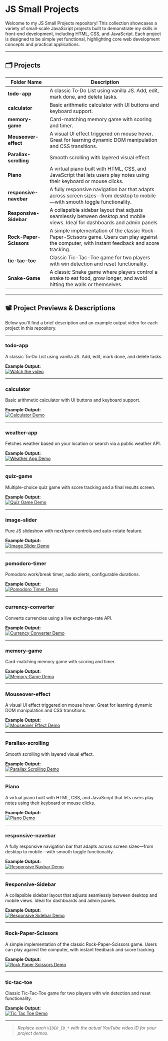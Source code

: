# JS Small Projects

Welcome to my JS Small Projects repository! This collection showcases a variety of small-scale JavaScript projects built to demonstrate my skills in front-end development, including HTML, CSS, and JavaScript. 
Each project is designed to be simple yet functional, highlighting core web development concepts and practical applications.

---

## 🗂 Projects

| Folder Name            | Description                                                                 | 
|------------------------|-----------------------------------------------------------------------------|
| **todo-app**           | A classic To‑Do List using vanilla JS. Add, edit, mark done, and delete tasks. | 
| **calculator**         | Basic arithmetic calculator with UI buttons and keyboard support.            | 
| **memory-game**        | Card-matching memory game with scoring and timer.                            | 
| **Mouseover-effect**   | A visual UI effect triggered on mouse hover. Great for learning dynamic DOM manipulation and CSS transitions.|
| **Parallax-scrolling** | Smooth scrolling with layered visual effect.|
| **Piano**              | A virtual piano built with HTML, CSS, and JavaScript that lets users play notes using their keyboard or mouse clicks.|
| **responsive-navebar** |A fully responsive navigation bar that adapts across screen sizes—from desktop to mobile—with smooth toggle functionality.|
| **Responsive-Sidebar**   |A collapsible sidebar layout that adjusts seamlessly between desktop and mobile views. Ideal for dashboards and admin panels|
| **Rock-Paper-Scissors** | A simple implementation of the classic Rock-Paper-Scissors game. Users can play against the computer, with instant feedback and score tracking.|
| **tic-tac-toe**         | Classic Tic-Tac-Toe game for two players with win detection and reset functionality. |
| **Snake-Game**          |A classic Snake game where players control a snake to eat food, grow longer, and avoid hitting the walls or themselves.  |

---

## 📽️ Project Previews & Descriptions

Below you'll find a brief description and an example output video for each project in this repository.

---

### **todo-app**
A classic To‑Do List using vanilla JS. Add, edit, mark done, and delete tasks.
  
**Example Output:**  
[![Watch the video](https://github.com/user-attachments/assets/5b82908f-7af1-4766-8033-b26e6cfa9b5b)](https://github.com/user-attachments/assets/80687ee8-28ce-427a-840d-b2cff307ff5d)

---

### **calculator**
Basic arithmetic calculator with UI buttons and keyboard support.

**Example Output:**  
[![Calculator Demo](https://img.youtube.com/vi/VIDEO_ID_CALC/0.jpg)](https://www.youtube.com/watch?v=VIDEO_ID_CALC)

---

### **weather-app**
Fetches weather based on your location or search via a public weather API.

**Example Output:**  
[![Weather App Demo](https://img.youtube.com/vi/VIDEO_ID_WEATHER/0.jpg)](https://www.youtube.com/watch?v=VIDEO_ID_WEATHER)

---

### **quiz-game**
Multiple-choice quiz game with score tracking and a final results screen.

**Example Output:**  
[![Quiz Game Demo](https://img.youtube.com/vi/VIDEO_ID_QUIZ/0.jpg)](https://www.youtube.com/watch?v=VIDEO_ID_QUIZ)

---

### **image-slider**
Pure JS slideshow with next/prev controls and auto-rotate feature.

**Example Output:**  
[![Image Slider Demo](https://img.youtube.com/vi/VIDEO_ID_SLIDER/0.jpg)](https://www.youtube.com/watch?v=VIDEO_ID_SLIDER)

---

### **pomodoro-timer**
Pomodoro work/break timer, audio alerts, configurable durations.

**Example Output:**  
[![Pomodoro Timer Demo](https://img.youtube.com/vi/VIDEO_ID_POMODORO/0.jpg)](https://www.youtube.com/watch?v=VIDEO_ID_POMODORO)

---

### **currency-converter**
Converts currencies using a live exchange-rate API.

**Example Output:**  
[![Currency Converter Demo](https://img.youtube.com/vi/VIDEO_ID_CURRENCY/0.jpg)](https://www.youtube.com/watch?v=VIDEO_ID_CURRENCY)

---

### **memory-game**
Card-matching memory game with scoring and timer.

**Example Output:**  
[![Memory Game Demo](https://img.youtube.com/vi/VIDEO_ID_MEMORY/0.jpg)](https://www.youtube.com/watch?v=VIDEO_ID_MEMORY)

---

### **Mouseover-effect**
A visual UI effect triggered on mouse hover. Great for learning dynamic DOM manipulation and CSS transitions.

**Example Output:**  
[![Mouseover Effect Demo](https://img.youtube.com/vi/VIDEO_ID_MOUSEOVER/0.jpg)](https://www.youtube.com/watch?v=VIDEO_ID_MOUSEOVER)

---

### **Parallax-scrolling**
Smooth scrolling with layered visual effect.

**Example Output:**  
[![Parallax Scrolling Demo](https://img.youtube.com/vi/VIDEO_ID_PARALLAX/0.jpg)](https://www.youtube.com/watch?v=VIDEO_ID_PARALLAX)

---

### **Piano**
A virtual piano built with HTML, CSS, and JavaScript that lets users play notes using their keyboard or mouse clicks.

**Example Output:**  
[![Piano Demo](https://img.youtube.com/vi/VIDEO_ID_PIANO/0.jpg)](https://www.youtube.com/watch?v=VIDEO_ID_PIANO)

---

### **responsive-navebar**
A fully responsive navigation bar that adapts across screen sizes—from desktop to mobile—with smooth toggle functionality.

**Example Output:**  
[![Responsive Navbar Demo](https://img.youtube.com/vi/VIDEO_ID_NAVBAR/0.jpg)](https://www.youtube.com/watch?v=VIDEO_ID_NAVBAR)

---

### **Responsive-Sidebar**
A collapsible sidebar layout that adjusts seamlessly between desktop and mobile views. Ideal for dashboards and admin panels.

**Example Output:**  
[![Responsive Sidebar Demo](https://img.youtube.com/vi/VIDEO_ID_SIDEBAR/0.jpg)](https://www.youtube.com/watch?v=VIDEO_ID_SIDEBAR)

---

### **Rock-Paper-Scissors**
A simple implementation of the classic Rock-Paper-Scissors game. Users can play against the computer, with instant feedback and score tracking.

**Example Output:**  
[![Rock Paper Scissors Demo](https://img.youtube.com/vi/VIDEO_ID_RPS/0.jpg)](https://www.youtube.com/watch?v=VIDEO_ID_RPS)

---

### **tic-tac-toe**
Classic Tic-Tac-Toe game for two players with win detection and reset functionality.

**Example Output:**  
[![Tic Tac Toe Demo](https://img.youtube.com/vi/VIDEO_ID_TICTACTOE/0.jpg)](https://www.youtube.com/watch?v=VIDEO_ID_TICTACTOE)

---

> _Replace each `VIDEO_ID_*` with the actual YouTube video ID for your project demos._
